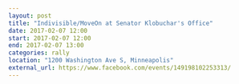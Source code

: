 ```yaml
---
layout: post
title: "Indivisible/MoveOn at Senator Klobuchar's Office"
date: 2017-02-07 12:00
start: 2017-02-07 12:00
end: 2017-02-07 13:00
categories: rally
location: "1200 Washington Ave S, Minneapolis"
external_url: https://www.facebook.com/events/149198102253313/
---
```

